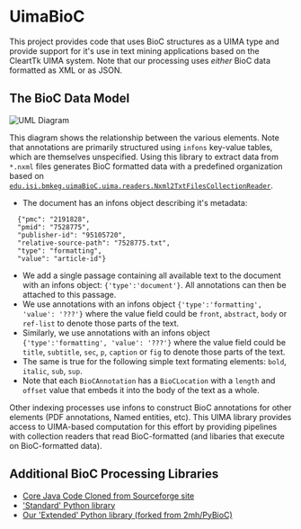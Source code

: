 # UimaBioC

This project provides code that uses BioC structures as a UIMA type and provide support for it's use in text mining applications based on the CleartTk UIMA system. Note that our processing uses *either* BioC data formatted as XML or as JSON.

## The BioC Data Model

![UML Diagram](src/main/resources/uml/bioc.jpg)

This diagram shows the relationship between the various elements. Note that annotations are primarily structured using `infons` key-value tables, which are themselves unspecified. Using this library to extract data from `*.nxml` files generates BioC formatted data with a predefined organization based on [`edu.isi.bmkeg.uimaBioC.uima.readers.Nxml2TxtFilesCollectionReader`](src/main/java/edu/isi/bmkeg/uimaBioC/uima/readers/Nxml2TxtFilesCollectionReader.java). 

* The document has an infons object describing it's metadata:

```
  {"pmc": "2191828",  
  "pmid": "7528775", 
  "publisher-id": "95105720", 
  "relative-source-path": "7528775.txt", 
  "type": "formatting", 
  "value": "article-id"}
```

* We add a single passage containing all available text to the document with an infons object: `{'type':'document'}`. All annotations can then be attached to this passage.
* We use annotations with an infons object `{'type':'formatting', 'value': '???'}` where the value field could be `front`, `abstract`, `body` or `ref-list` to denote those parts of the text. 
* Similarly, we use annotations with an infons object `{'type':'formatting', 'value': '???'}` where the value field could be `title`, `subtitle`, `sec`, `p`,  `caption` or `fig` to denote those parts of the text.
* The same is true for the following simple text formating elements: `bold`, `italic`, `sub`, `sup`.
* Note that each `BioCAnnotation` has a `BioCLocation` with a `length` and `offset` value that embeds it into the body of the text as a whole.  

Other indexing processes use infons to construct BioC annotations for other elements (PDF annotations, Named entities, etc). This UIMA library provides access to UIMA-based computation for this effort by providing pipelines with collection readers that read BioC-formatted (and libaries that execute on BioC-formatted data).  

## Additional BioC Processing Libraries

* [Core Java Code Cloned from Sourceforge site](https://github.com/openbiocuration/BioC_Java)
* ['Standard' Python library](https://github.com/2mh/PyBioC)
* [Our 'Extended' Python library (forked from 2mh/PyBioC)](https://github.com/SciKnowEngine/PyBioC)

